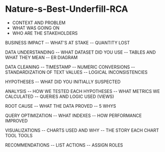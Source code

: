 # Nature-s-Best-Underfill-RCA

* CONTEXT AND PROBLEM
*  WHAT WAS GOING ON
*   WHO ARE THE STAKEHOLDERS

BUSINESS IMPACT
-- WHAT'S AT STAKE
-- QUANTITY LOST

DATA UNDERSTANDING
-- WHAT DATASET DID YOU USE
-- TABLES AND WHAT THEY MEAN
-- ER DIAGRAM 

DATA CLEANING
-- TIMESTAMP
-- NUMERIC CONVERSIONS
-- STANDARDIZATION OF TEXT VALUES
-- LOGICAL INCONSISTENCIES

HYPOTHESES
-- WHAT DID YOU INITIALLY SUSPECTED

ANALYSIS
-- HOW WE TESTED EACH HYPOTHESES
-- WHAT METRICS WE CALCULATED
-- QUERIES AND LOGIC USED (VIEWS)

ROOT CAUSE
-- WHAT THE DATA PROVED
-- 5 WHYS

QUERY OPTIMIZATION
-- WHAT INDEXES 
-- HOW PERFORMANCE IMPROVED

VISUALIZATIONS
-- CHARTS USED AND WHY
-- THE STORY EACH CHART TOOL
TOOLS

RECOMMENDATIONS
-- LIST ACTIONS
-- ASSIGN ROLES





